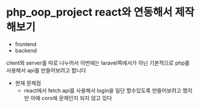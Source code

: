 # php_oop_project react와 연동해서 제작해보기

- frontend
- backend

client와 server를 따로 나누어서 이번에는 laravel쪽에서가 아닌
기본적으로 php를 사용해서 api를 만들어보려고 합니다

* 현재 문제점
    -   react에서 fetch api를 사용해서 login을 일단 할수있도록 만들어보려고 했지만
        아예 cors에 문제인지 되지 않고 있다